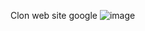 Clon web site google
![image](https://github.com/shaman2527/My-page-google/assets/84341975/768fc5d6-f1a6-4497-822f-e64d988e755b)
